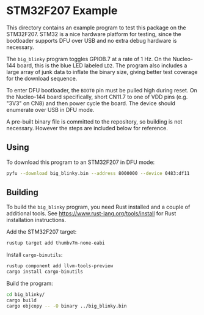 # STM32F207 Example

This directory contains an example program to test this package on the
STM32F207. STM32 is a nice hardware platform for testing, since the bootloader
supports DFU over USB and no extra debug hardware is necessary.

The `big_blinky` program toggles GPIOB.7 at a rate of 1 Hz. On the Nucleo-144
board, this is the blue LED labeled `LD2`. The program also includes a large
array of junk data to inflate the binary size, giving better test coverage for
the download sequence.

To enter DFU bootloader, the `BOOT0` pin must be pulled high during reset.
On the Nucleo-144 board specifically, short CN11.7 to one of VDD pins (e.g.
"3V3" on CN8) and then power cycle the board. The device should enumerate over
USB in DFU mode.

A pre-built binary file is committed to the repository, so building is not necessary. However the steps are included below for reference.

## Using

To download this program to an STM32F207 in DFU mode:

```bash
pyfu --download big_blinky.bin --address 8000000 --device 0483:df11
```

## Building

To build the `big_blinky` program, you need Rust installed and a couple of
additional tools. See <https://www.rust-lang.org/tools/install> for Rust
installation instructions.

Add the STM32F207 target:

```bash
rustup target add thumbv7m-none-eabi
```

Install `cargo-binutils`:

```bash
rustup component add llvm-tools-preview
cargo install cargo-binutils
```

Build the program:

```bash
cd big_blinky/
cargo build
cargo objcopy -- -O binary ../big_blinky.bin
```
